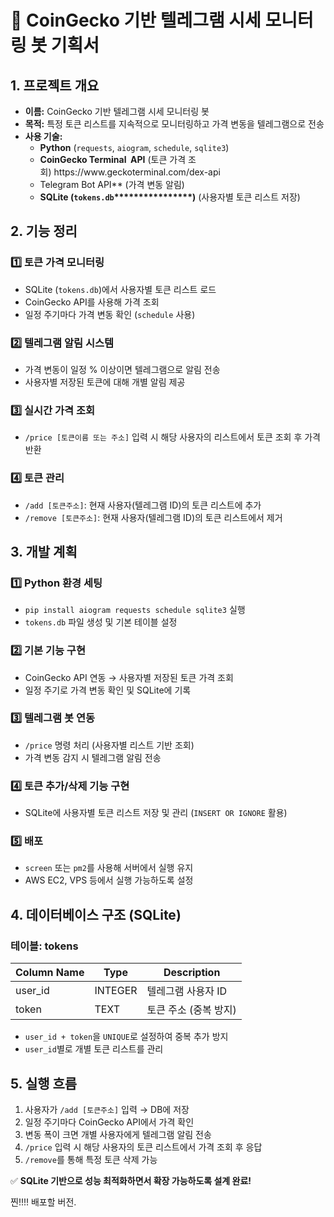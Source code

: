 # **📌 CoinGecko 기반 텔레그램 시세 모니터링 봇 기획서**

## **1. 프로젝트 개요**

- **이름:** CoinGecko 기반 텔레그램 시세 모니터링 봇
- **목적:** 특정 토큰 리스트를 지속적으로 모니터링하고 가격 변동을 텔레그램으로 전송
- **사용 기술:**
  - **Python** (`requests`, `aiogram`, `schedule`, `sqlite3`)
  - **CoinGecko Terminal  API** (토큰 가격 조회) https\://www\.geckoterminal.com/dex-api
  - Telegram Bot API\*\* (가격 변동 알림)
  - **SQLite (********`tokens.db`********\*\*\*\*\*\*\*\*\*\*\*\*\*\*\*\*)** (사용자별 토큰 리스트 저장)

## **2. 기능 정리**

### **1️⃣ 토큰 가격 모니터링**

- SQLite (`tokens.db`)에서 사용자별 토큰 리스트 로드
- CoinGecko API를 사용해 가격 조회
- 일정 주기마다 가격 변동 확인 (`schedule` 사용)

### **2️⃣ 텔레그램 알림 시스템**

- 가격 변동이 일정 % 이상이면 텔레그램으로 알림 전송
- 사용자별 저장된 토큰에 대해 개별 알림 제공

### **3️⃣ 실시간 가격 조회**

- `/price [토큰이름 또는 주소]` 입력 시 해당 사용자의 리스트에서 토큰 조회 후 가격 반환

### **4️⃣ 토큰 관리**

- `/add [토큰주소]`: 현재 사용자(텔레그램 ID)의 토큰 리스트에 추가
- `/remove [토큰주소]`: 현재 사용자(텔레그램 ID)의 토큰 리스트에서 제거

## **3. 개발 계획**

### **1️⃣ Python 환경 세팅**

- `pip install aiogram requests schedule sqlite3` 실행
- `tokens.db` 파일 생성 및 기본 테이블 설정

### **2️⃣ 기본 기능 구현**

- CoinGecko API 연동 → 사용자별 저장된 토큰 가격 조회
- 일정 주기로 가격 변동 확인 및 SQLite에 기록

### **3️⃣ 텔레그램 봇 연동**

- `/price` 명령 처리 (사용자별 리스트 기반 조회)
- 가격 변동 감지 시 텔레그램 알림 전송

### **4️⃣ 토큰 추가/삭제 기능 구현**

- SQLite에 사용자별 토큰 리스트 저장 및 관리 (`INSERT OR IGNORE` 활용)

### **5️⃣ 배포**

- `screen` 또는 `pm2`를 사용해 서버에서 실행 유지
- AWS EC2, VPS 등에서 실행 가능하도록 설정

## **4. 데이터베이스 구조 (SQLite)**

### **테이블: tokens**

| Column Name | Type    | Description   |
| ----------- | ------- | ------------- |
| user\_id    | INTEGER | 텔레그램 사용자 ID   |
| token       | TEXT    | 토큰 주소 (중복 방지) |

- `user_id + token`을 `UNIQUE`로 설정하여 중복 추가 방지
- `user_id`별로 개별 토큰 리스트를 관리

## **5. 실행 흐름**

1. 사용자가 `/add [토큰주소]` 입력 → DB에 저장
2. 일정 주기마다 CoinGecko API에서 가격 확인
3. 변동 폭이 크면 개별 사용자에게 텔레그램 알림 전송
4. `/price` 입력 시 해당 사용자의 토큰 리스트에서 가격 조회 후 응답
5. `/remove`를 통해 특정 토큰 삭제 가능

✅ **SQLite 기반으로 성능 최적화하면서 확장 가능하도록 설계 완료!**

찐!!!! 배포할 버전.

